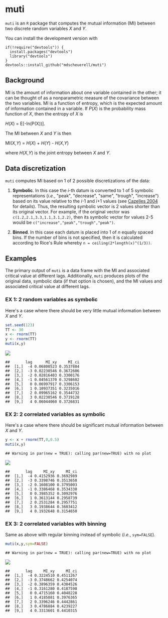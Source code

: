 muti
====

`muti` is an `R` package that computes the mutual information (MI) between two discrete random variables *X* and *Y*.

You can install the development version with

    if(!require("devtools")) {
      install.packages("devtools")
      library("devtools")
    }
    devtools::install_github("mdscheuerell/muti")

Background
----------

MI is the amount of information about one variable contained in the other; it can be thought of as a nonparametric measure of the covariance between the two variables. MI is a function of entropy, which is the expected amount of information contained in a variable. If *P*(*X*) is the probability mass function of *X*, then the entropy of *X* is

*H*(*X*) = E\[-ln(P(X))\].

The MI between *X* and *Y* is then

MI(*X*,*Y*) = *H*(*X*) + *H*(*Y*) - *H*(*X*,*Y*)

where *H*(*X*,*Y*) is the joint entropy between *X* and *Y*.

Data discretization
-------------------

`muti` computes MI based on 1 of 2 possible discretizations of the data:

1.  **Symbolic**. In this case the *i*-th datum is converted to 1 of 5 symbolic representations (*i.e.*, "peak", "decrease", "same", "trough", "increase") based on its value relative to the *i*-1 and *i*+1 values (see [Cazelles 2004](https://doi.org/10.1111/j.1461-0248.2004.00629.x) for details). Thus, the resulting symbolic vector is 2 values shorter than its original vector. For example, if the original vector was `c(1.2,2.1,3.3,1.1,3.1,2.2)`, then its symbolic vector for values 2-5 would be `c("increase","peak","trough","peak")`.

2.  **Binned**. In this case each datum is placed into 1 of *n* equally spaced bins. If the number of bins is not specified, then it is calculated according to Rice's Rule whereby `n = ceiling(2*length(x)^(1/3))`.

Examples
--------

The primary output of `muti` is a data frame with the MI and associated critical value at different lags. Additionally, `muti` produces plots of the original data, symbolic data (if that option is chosen), and the MI values and associated critical value at different lags.

### EX 1: 2 random variables as symbolic

Here's a case where there should be very little mutual information between *X* and *Y*.

``` r
set.seed(123)
TT <- 30
x <- rnorm(TT)
y <- rnorm(TT)
muti(x,y)
```

![](README_files/figure-markdown_github/ex_1-1.png)

    ##       lag      MI_xy     MI_ci
    ##  [1,]  -4 0.06800523 0.3537884
    ##  [2,]  -3 0.02230546 0.3672606
    ##  [3,]  -2 0.02816403 0.3300176
    ##  [4,]  -1 0.04561370 0.3298602
    ##  [5,]   0 0.06997917 0.3306153
    ##  [6,]   1 0.10937351 0.3235016
    ##  [7,]   2 0.09965162 0.3544732
    ##  [8,]   3 0.02230546 0.3719128
    ##  [9,]   4 0.06044060 0.3726831

### EX 2: 2 correlated variables as symbolic

Here's a case where there should be significant mutual information between *X* and *Y*.

``` r
y <- x + rnorm(TT,0,0.5)
muti(x,y)
```

    ## Warning in par(new = TRUE): calling par(new=TRUE) with no plot

![](README_files/figure-markdown_github/ex_2-1.png)

    ##       lag     MI_xy     MI_ci
    ##  [1,]  -4 0.4152936 0.3692989
    ##  [2,]  -3 0.3398746 0.3513658
    ##  [3,]  -2 0.1608100 0.3795003
    ##  [4,]  -1 0.3386468 0.3534330
    ##  [5,]   0 0.3985352 0.3092976
    ##  [6,]   1 0.3613144 0.2958739
    ##  [7,]   2 0.2531284 0.2957751
    ##  [8,]   3 0.1938644 0.3603412
    ##  [9,]   4 0.1932648 0.3154650

### EX 3: 2 correlated variables with binning

Same as above with regular binning instead of symbolic (*i.e.*, `sym=FALSE`).

``` r
muti(x,y,sym=FALSE)
```

    ## Warning in par(new = TRUE): calling par(new=TRUE) with no plot

![](README_files/figure-markdown_github/ex_3-1.png)

    ##       lag     MI_xy     MI_ci
    ##  [1,]  -4 0.3224510 0.4511267
    ##  [2,]  -3 0.3748662 0.4254074
    ##  [3,]  -2 0.3896359 0.4304526
    ##  [4,]  -1 0.3161280 0.4187598
    ##  [5,]   0 0.4715160 0.4048228
    ##  [6,]   1 0.4185081 0.3976365
    ##  [7,]   2 0.3396246 0.4442861
    ##  [8,]   3 0.4786884 0.4239227
    ##  [9,]   4 0.3313601 0.4410315
